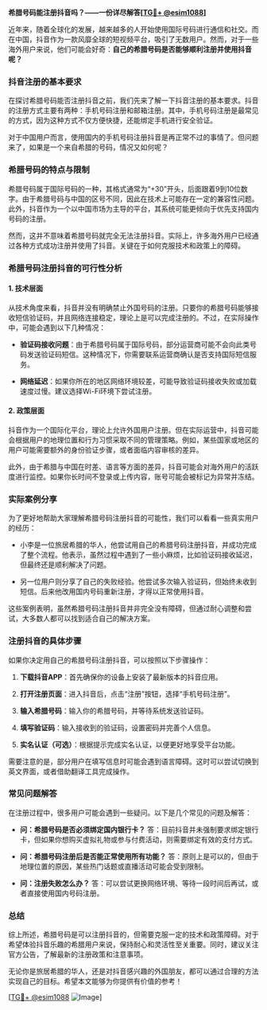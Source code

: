 **希腊号码能注册抖音吗？——一份详尽解答[[TG💪+ @esim1088](https://t.me/s/esim1088)]**

近年来，随着全球化的发展，越来越多的人开始使用国际号码进行通信和社交。而在中国，抖音作为一款风靡全球的短视频平台，吸引了无数用户。然而，对于一些海外用户来说，他们可能会好奇：**自己的希腊号码是否能够顺利注册并使用抖音呢？**

### 抖音注册的基本要求

在探讨希腊号码能否注册抖音之前，我们先来了解一下抖音注册的基本要求。抖音的注册方式主要有两种：手机号码注册和邮箱注册。其中，手机号码注册是最常见的方式，因为这种方式不仅方便快捷，还能绑定手机进行安全验证。

对于中国用户而言，使用国内的手机号码注册抖音是再正常不过的事情了。但问题来了，如果是一个来自希腊的号码，情况又如何呢？

### 希腊号码的特点与限制

希腊号码属于国际号码的一种，其格式通常为“+30”开头，后面跟着9到10位数字。由于希腊号码与中国的区号不同，因此在技术上可能存在一定的兼容性问题。此外，抖音作为一个以中国市场为主导的平台，其系统可能更倾向于优先支持国内号码的注册。

然而，这并不意味着希腊号码就完全无法注册抖音。实际上，许多海外用户已经通过各种方式成功注册并使用了抖音。关键在于如何克服技术和政策上的障碍。

### 希腊号码注册抖音的可行性分析

#### 1. 技术层面

从技术角度来看，抖音并没有明确禁止外国号码的注册。只要你的希腊号码能够接收短信验证码，并且网络连接稳定，理论上是可以完成注册的。不过，在实际操作中，可能会遇到以下几种情况：

- **验证码接收问题**：由于希腊号码属于国际号码，部分运营商可能不会向此类号码发送验证码短信。这种情况下，你需要联系运营商确认是否支持国际短信服务。
  
- **网络延迟**：如果你所在的地区网络环境较差，可能导致验证码接收失败或加载速度过慢。建议选择Wi-Fi环境下尝试注册。

#### 2. 政策层面

抖音作为一个国际化平台，理论上允许外国用户注册。但在实际运营中，抖音可能会根据用户的地理位置和行为习惯采取不同的管理策略。例如，某些国家或地区的用户可能需要额外的身份验证步骤，或者面临内容审核的差异。

此外，由于希腊与中国在时差、语言等方面的差异，抖音可能会对海外用户的活跃度进行监控。如果你长时间不登录或上传内容，账号可能会被标记为异常并冻结。

### 实际案例分享

为了更好地帮助大家理解希腊号码注册抖音的可能性，我们可以看看一些真实用户的经历：

- 小李是一位旅居希腊的华人，他尝试用自己的希腊号码注册抖音，并成功完成了整个流程。他表示，虽然过程中遇到了一些小麻烦，比如验证码接收延迟，但最终还是顺利解决了问题。
  
- 另一位用户则分享了自己的失败经验。他尝试多次输入验证码，但始终未收到短信。后来他改用国内号码重新注册，才得以正常使用抖音。

这些案例表明，虽然希腊号码注册抖音并非完全没有障碍，但通过耐心调整和尝试，大多数人都可以找到适合自己的解决方案。

### 注册抖音的具体步骤

如果你决定用自己的希腊号码注册抖音，可以按照以下步骤操作：

1. **下载抖音APP**：首先确保你的设备上安装了最新版本的抖音应用。
   
2. **打开注册页面**：进入抖音后，点击“注册”按钮，选择“手机号码注册”。

3. **输入希腊号码**：输入你的希腊号码，并等待系统发送验证码。

4. **填写验证码**：输入接收到的验证码，设置密码并完善个人信息。

5. **实名认证（可选）**：根据提示完成实名认证，以便更好地享受平台功能。

需要注意的是，部分用户在填写信息时可能会遇到语言障碍。这时可以尝试切换到英文界面，或者借助翻译工具完成操作。

### 常见问题解答

在注册过程中，很多用户可能会遇到一些疑问。以下是几个常见的问题及解答：

- **问：希腊号码是否必须绑定国内银行卡？**
  答：目前抖音并未强制要求绑定银行卡，但如果你想购买虚拟礼物或参与付费活动，则需要绑定有效的支付方式。

- **问：希腊号码注册后是否能正常使用所有功能？**
  答：原则上是可以的，但由于地理位置的原因，某些热门话题或直播活动可能会受到限制。

- **问：注册失败怎么办？**
  答：可以尝试更换网络环境、等待一段时间后再试，或者直接使用国内号码注册。

### 总结

综上所述，希腊号码是可以注册抖音的，但需要克服一定的技术和政策障碍。对于希望体验抖音乐趣的希腊用户来说，保持耐心和灵活性至关重要。同时，建议关注官方公告，了解最新的注册政策和注意事项。

无论你是旅居希腊的华人，还是对抖音感兴趣的外国朋友，都可以通过合理的方法实现自己的目标。希望本文能够为你提供有价值的参考！

[[TG💪+ @esim1088](https://t.me/s/esim1088) ![Image](https://i.postimg.cc/4NQfJmqS/Snipaste-2025-05-13-00-14-12.png)]